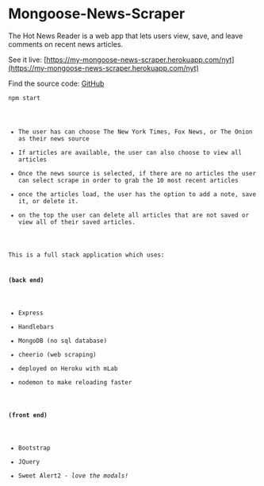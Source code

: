 # Mongoose-News-Scraper

The Hot News Reader is a web app that lets users view, save, and leave comments on recent news articles.

See it live: [https://my-mongoose-news-scraper.herokuapp.com/nyt](https://my-mongoose-news-scraper.herokuapp.com/nyt)

Find the source code: [GitHub](https://github.com/dallasappraiser/Mongoose-News-Scraper)

<code>npm start

- The user has can choose The New York Times, Fox News, or The Onion as their news source
- If articles are available, the user can also choose to view all articles
- Once the news source is selected, if there are no articles the user can select scrape in order to grab the 10 most recent articles
- once the articles load, the user has the option to add a note, save it, or delete it.
- on the top the user can delete all articles that are not saved or view all of their saved articles.

This is a full stack application which uses:

**(back end)**

- Express
- Handlebars
- MongoDB (no sql database)
- cheerio (web scraping)
- deployed on Heroku with mLab
- nodemon to make reloading faster

 **(front end)**

- Bootstrap
- JQuery
- Sweet Alert2 - *love the modals!*
